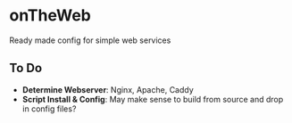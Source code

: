 # onTheWeb
Ready made config for simple web services

## To Do
* __Determine Webserver__: Nginx, Apache, Caddy
* __Script Install & Config__: May make sense to build from source and drop in config files?